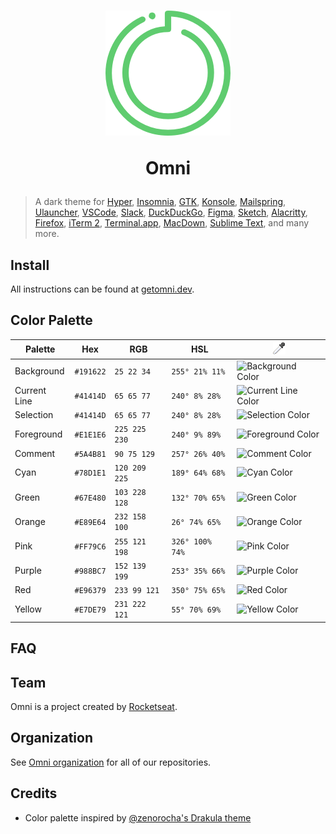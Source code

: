 <h1 align="center">

  <img src=".github/icon.png" alt="Omni">
  <br />

Omni

</h1>

> A dark theme for [Hyper](https://hyper.is), [Insomnia](https://insomnia.rest),
> [GTK](https://www.gtk.org), [Konsole](https://konsole.kde.org),
> [Mailspring](https://getmailspring.com), [Ulauncher](https://ulauncher.io),
> [VSCode](https://code.visualstudio.com), [Slack](https://slack.com),
> [DuckDuckGo](https://duckduckgo.com), [Figma](https://www.figma.com),
> [Sketch](https://www.sketch.com), [Alacritty](https://github.com/alacritty/alacritty),
> [Firefox](https://www.mozilla.org/firefox), [iTerm 2](http://iterm2.com),
> [Terminal.app](<https://en.wikipedia.org/wiki/Terminal_(macOS)>),
> [MacDown](https://macdown.uranusjr.com), [Sublime Text](http://sublimetext.com),
> and many more.

## Install

All instructions can be found at [getomni.dev](https://getomni.dev).

## Color Palette

| Palette      | Hex       | RGB           | HSL             | ![Color Picker Boxes](.github/eyedropper.png)                       |
| ------------ | --------- | ------------- | --------------- | ------------------------------------------------------------------- |
| Background   | `#191622` | `25 22 34`    | `255° 21% 11%`  | ![Background Color](https://via.placeholder.com/32/191622/000000?text=+)   |
| Current Line | `#41414D` | `65 65 77`    | `240° 8% 28%`   | ![Current Line Color](https://via.placeholder.com/32/41414D/000000?text=+) |
| Selection    | `#41414D` | `65 65 77`    | `240° 8% 28%`   | ![Selection Color](https://via.placeholder.com/32/41414D/000000?text=+)    |
| Foreground   | `#E1E1E6` | `225 225 230` | `240° 9% 89%`   | ![Foreground Color](https://via.placeholder.com/32/E1E1E6/000000?text=+)   |
| Comment      | `#5A4B81` | `90 75 129`   | `257° 26% 40%`  | ![Comment Color](https://via.placeholder.com/32/5A4B81/000000?text=+)      |
| Cyan         | `#78D1E1` | `120 209 225` | `189° 64% 68%`  | ![Cyan Color](https://via.placeholder.com/32/78D1E1/000000?text=+)         |
| Green        | `#67E480` | `103 228 128` | `132° 70% 65%`  | ![Green Color](https://via.placeholder.com/32/67E480/000000?text=+)        |
| Orange       | `#E89E64` | `232 158 100` | `26° 74% 65%`   | ![Orange Color](https://via.placeholder.com/32/E89E64/000000?text=+)       |
| Pink         | `#FF79C6` | `255 121 198` | `326° 100% 74%` | ![Pink Color](https://via.placeholder.com/32/FF79C6/000000?text=+)         |
| Purple       | `#988BC7` | `152 139 199` | `253° 35% 66%`  | ![Purple Color](https://via.placeholder.com/32/988BC7/000000?text=+)       |
| Red          | `#E96379` | `233 99 121`  | `350° 75% 65%`  | ![Red Color](https://via.placeholder.com/32/E96379/000000?text=+)          |
| Yellow       | `#E7DE79` | `231 222 121` | `55° 70% 69%`   | ![Yellow Color](https://via.placeholder.com/32/E7DE79/000000?text=+)       |

## FAQ

## Team

Omni is a project created by [Rocketseat](https://rocketseat.com.br/).

## Organization

See [Omni organization](https://github.com/getomni) for all of our repositories.

## Credits

- Color palette inspired by [@zenorocha's Drakula theme](https://draculatheme.com/)
